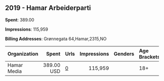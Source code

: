 ## 2019 - Hamar Arbeiderparti 
**Spent**: 389.00

**Impressions**: 115,959

**Billing Addresses**: Grønnegata 64,Hamar,2315,NO

|Organization|Spent|Urls|Impressions|Genders|Age Brackets|Country Codes|
|:---|---:|:---|---:|:---|:---|:---|
|Hamar Media|389.00 USD|[0](https://www.snap.com/political-ads/asset/ed2ef8f487e3b2d983a111b87adaaa1f003678aba0a7ea6462b167c3751fa948?mediaType=png)|115,959||18+|norway|
